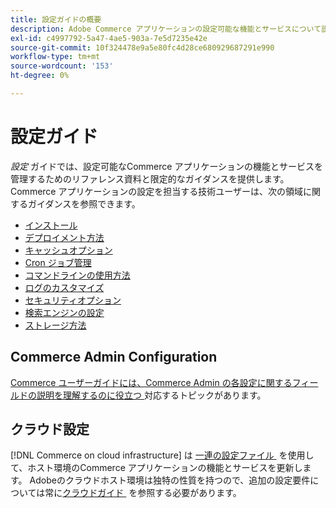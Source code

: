 ```yaml
---
title: 設定ガイドの概要
description: Adobe Commerce アプリケーションの設定可能な機能とサービスについて説明します。 デプロイメント、キャッシュ、セキュリティ、その他の重要な設定を管理する方法について説明します。
exl-id: c4997792-5a47-4ae5-903a-7e5d7235e42e
source-git-commit: 10f324478e9a5e80fc4d28ce680929687291e990
workflow-type: tm+mt
source-wordcount: '153'
ht-degree: 0%

---
```


# 設定ガイド

_設定_ ガイドでは、設定可能なCommerce アプリケーションの機能とサービスを管理するためのリファレンス資料と限定的なガイダンスを提供します。 Commerce アプリケーションの設定を担当する技術ユーザーは、次の領域に関するガイダンスを参照できます。

- [インストール](../configuration/bootstrap/initialization.md)
- [デプロイメント方法](../configuration/deployment/overview.md)
- [キャッシュオプション](../configuration/cache/caching-overview.md)
- [Cron ジョブ管理](../configuration/cron/custom-cron.md)
- [コマンドラインの使用方法](../configuration/cli/config-cli.md)
- [ログのカスタマイズ](../configuration/logs/custom-logging.md)
- [セキュリティオプション](../configuration/security/overview.md)
- [検索エンジンの設定](../configuration/search/configure-search-engine.md)
- [ストレージ方法](../configuration/storage/memcached.md)

## Commerce Admin Configuration

[Commerce ユーザーガイドには、Commerce Admin の各設定に関するフィールドの説明を理解するのに役立つ &#x200B;](https://experienceleague.adobe.com/en/docs/commerce-admin/config/guide-overview) 対応するトピックがあります。

## クラウド設定

[!DNL Commerce on cloud infrastructure] は [&#x200B; 一連の設定ファイル &#x200B;](https://experienceleague.adobe.com/docs/commerce-cloud-service/user-guide/configure/overview.html) を使用して、ホスト環境のCommerce アプリケーションの機能とサービスを更新します。 Adobeのクラウドホスト環境は独特の性質を持つので、追加の設定要件については常に [&#x200B; クラウドガイド &#x200B;](https://experienceleague.adobe.com/docs/commerce-cloud-service/user-guide/overview.html) を参照する必要があります。
